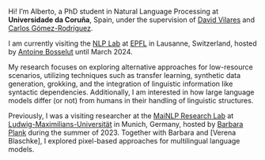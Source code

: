 Hi! I’m Alberto, a PhD student in Natural Language Processing at **Universidade da Coruña**, Spain, under the supervision of [David Vilares](http://www.grupolys.org/~david.vilares/) and [Carlos Gómez-Rodríguez](http://www.grupolys.org/~cgomezr/).

I am currently visiting the [NLP Lab](https://nlp.epfl.ch/) at [EPFL](https://www.epfl.ch/schools/ic/) in Lausanne, Switzerland, hosted by [Antoine Bosselut](https://atcbosselut.github.io/) until March 2024.

My research focuses on exploring alternative approaches for low-resource scenarios, utilizing techniques such as transfer learning, synthetic data generation, grokking, and the integration of linguistic information like syntactic dependencies. Additionally, I am interested in how large language models differ (or not) from humans in their handling of linguistic structures.

Previously, I was a visiting researcher at the [MaiNLP Research Lab](https://mainlp.github.io/) at [Ludwig-Maximilians-Universität](https://www.lmu.de/en/) in Munich, Germany, hosted by [Barbara Plank](https://bplank.github.io/) during the summer of 2023. Together with Barbara and [Verena Blaschke], I explored pixel-based approaches for multilingual language models.
